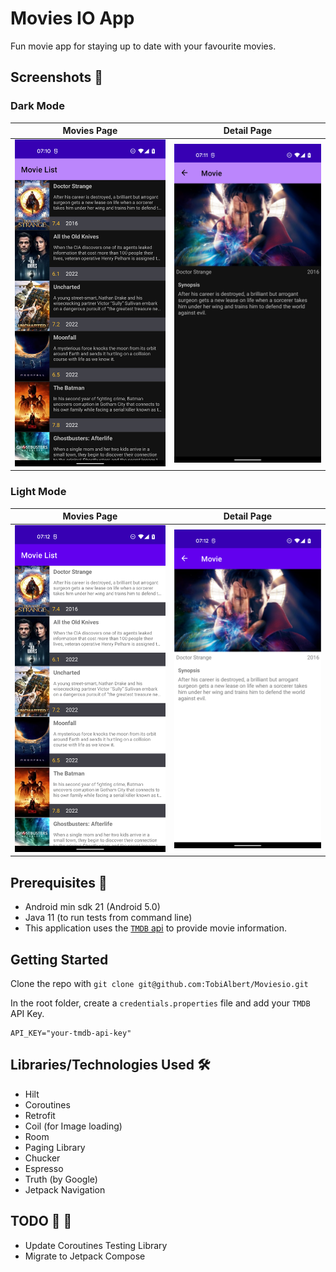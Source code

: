 # Movies IO App
Fun movie app for staying up to date with your favourite movies.

## Screenshots 📱

### Dark Mode
| Movies Page | Detail Page |
| --- | --- |
| ![Movies Page](./screenshots/moviesio_list_page_dark.png) | ![Detail Page](./screenshots/moviesio_detail_page_dark.png)
### Light Mode
| Movies Page  | Detail Page |
| --- | --- |
| ![Movies Page](./screenshots/moviesio_list_page_light.png) | ![Detail Page](./screenshots/moviesio_detail_page_light.png)

## Prerequisites 🔩
- Android min sdk 21 (Android 5.0)
- Java 11 (to run tests from command line)
- This application uses the [`TMDB` api](https://www.themoviedb.org/documentation/api) to provide movie information.

## Getting Started
Clone the repo with `git clone git@github.com:TobiAlbert/Moviesio.git`

In the root folder, create a `credentials.properties` file and add your `TMDB` API Key.
```text
API_KEY="your-tmdb-api-key"
```

## Libraries/Technologies Used 🛠
- Hilt
- Coroutines
- Retrofit
- Coil (for Image loading)
- Room
- Paging Library
- Chucker
- Espresso
- Truth (by Google)
- Jetpack Navigation

## TODO 📝 🚧
- Update Coroutines Testing Library
- Migrate to Jetpack Compose